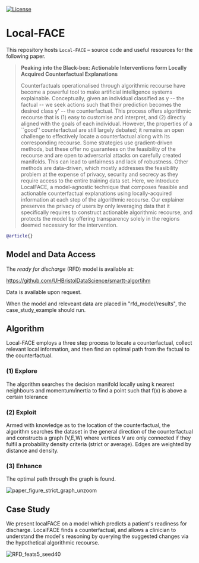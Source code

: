 [![License](https://img.shields.io/github/license/xuanxuanxuan-git/facelift)](https://github.com/xuanxuanxuan-git/facelift/blob/main/LICENSE)

# Local-FACE 

This repository hosts `Local-FACE` – source code and useful resources for the following paper. 

> **Peaking into the Black-box: Actionable Interventions form Locally Acquired Counterfactual Explanations**
> 
> Counterfactuals operationalised through algorithmic recourse have become a powerful tool to make artificial intelligence systems explainable. Conceptually, 
> given an individual classified as y -- the factual -- we seek actions such that their prediction becomes the desired class y' -- the counterfactual. 
> This process offers algorithmic recourse that is (1) easy to customise and interpret, and (2) directly aligned with the goals of each individual. However, 
> the properties of a ``good'' counterfactual are still largely debated; it remains an open challenge to effectively locate a counterfactual along with its 
> corresponding recourse. Some strategies use gradient-driven methods, but these offer no guarantees on the feasibility of the recourse and are open to 
> adversarial attacks on carefully created manifolds. This can lead to unfairness and lack of robustness. Other methods are data-driven, which mostly addresses 
> the feasibility problem at the expense of privacy, security and secrecy as they require access to the entire training data set. Here, we introduce LocalFACE, 
> a model-agnostic technique that composes feasible and actionable counterfactual explanations using locally-acquired information at each step of the 
> algorithmic recourse. Our explainer preserves the privacy of users by only leveraging data that it specifically requires to construct actionable algorithmic 
> recourse, and protects the model by offering transparency solely in the regions deemed necessary for the intervention.

```bibtex
@article{}
```

## Model and Data Access
The _ready for discharge_ (RFD) model is available at:

https://github.com/UHBristolDataScience/smartt-algortihm

Data is available upon request.

When the model and releveant data are placed in "rfd_model/results", the case_study_example should run.

## Algorithm

Local-FACE employs a three step process to locate a counterfactual, collect relevant local information, and then find an optimal path from the factual to the counterfactual.

### (1) Explore
The algorithm searches the decision manifold locally using k nearest neighbours and momentum/inertia to find a point such that f(x) is above a certain tolerance
### (2) Exploit
Armed with knowledge as to the location of the counterfactual, the algorithm searches the dataset in the general direction of the counterfactual and constructs a graph (V,E,W) where vertices V are only connected if they fulfil a probability density criteria (strict or average). Edges are weighted by distance and density.
### (3) Enhance
The optimal path through the graph is found.

![paper_figure_strict_graph_unzoom](https://github.com/Teddyzander/localFACE/assets/49641102/2e6dd25b-bbb5-44b0-952e-525c72be165a)

## Case Study

We present localFACE on a model which predicts a patient's readiness for discharge. LocalFACE finds a counterfactual,
and allows a clinician to understand the model's reasoning by querying the suggested changes via the hypothetical algorithmic recourse.

![RFD_feats5_seed40](https://github.com/Teddyzander/localFACE/assets/49641102/b19d1830-583f-4c4c-afdd-b476568cb1f9)
